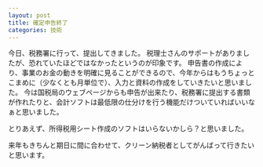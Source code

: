 ```yaml
---
layout: post
title: 確定申告終了
categories: 技術
---
```


今日、税務署に行って、提出してきました。
税理士さんのサポートがありましたが、恐れていたほどではなかったというのが印象です。
申告書の作成により、事業のお金の動きを明確に見ることができるので、今年からはもうちょっとこまめに（少なくとも月単位で）、入力と資料の作成をしていきたいと思いました。
今は国税局のウェブページからも申告が出来たり、税務署に提出する書類が作れたりと、会計ソフトは最低限の仕分けを行う機能だけついていればいいなぁと思いました。

とりあえず、所得税用シート作成のソフトはいらないかしら？と思いました。

来年もきちんと期日に間に合わせて、クリーン納税者としてがんばって行きたいと思います。

